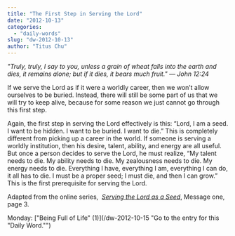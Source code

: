 ```yaml
---
title: "The First Step in Serving the Lord"
date: "2012-10-13"
categories: 
  - "daily-words"
slug: "dw-2012-10-13"
author: "Titus Chu"
---
```


_"_Truly, truly, I say to you, unless a grain of wheat falls into the earth and dies, it remains alone; but if it dies, it bears much fruit."_ — John 12:24_

If we serve the Lord as if it were a worldly career, then we won’t allow ourselves to be buried. Instead, there will still be some part of us that we will try to keep alive, because for some reason we just cannot go through this first step.

Again, the first step in serving the Lord effectively is this: “Lord, I am a seed. I want to be hidden. I want to be buried. I want to die.” This is completely different from picking up a career in the world. If someone is serving a worldly institution, then his desire, talent, ability, and energy are all useful. But once a person decides to serve the Lord, he must realize, “My talent needs to die. My ability needs to die. My zealousness needs to die. My energy needs to die. Everything I have, everything I am, everything I can do, it all has to die. I must be a proper seed; I must die, and then I can grow.” This is the first prerequisite for serving the Lord.

Adapted from the online series,  _[Serving the Lord as a Seed](/articles-serving-0007 "Go to the listing for this series of articles.")_, Message one, page 3.

Monday: ["Being Full of Life" (1)](/dw-2012-10-15 "Go to the entry for this "Daily Word."")
